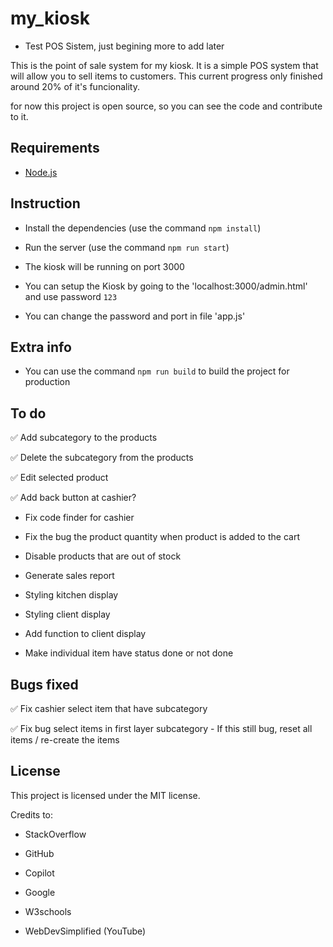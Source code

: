 

# my_kiosk

  

- Test POS Sistem, just begining more to add later

  

This is the point of sale system for my kiosk. It is a simple POS system that will allow you to sell items to customers. This current progress only finished around 20% of it's funcionality.

for now this project is open source, so you can see the code and contribute to it.

  

## Requirements

* [Node.js](https://nodejs.org/)

  

## Instruction

* Install the dependencies (use the command `npm install`)

* Run the server (use the command `npm run start`)

* The kiosk will be running on port 3000

* You can setup the Kiosk by going to the 'localhost:3000/admin.html' and use password `123`

* You can change the password and port in file 'app.js'

  

## Extra info

* You can use the command `npm run build` to build the project for production

  

## To do

✅ Add subcategory to the products

✅ Delete the subcategory from the products

✅ Edit selected product

✅ Add back button at cashier?

* Fix code finder for cashier

* Fix the bug the product quantity when product is added to the cart

* Disable products that are out of stock

* Generate sales report

* Styling kitchen display

* Styling client display

* Add function to client display

* Make individual item have status done or not done

## Bugs fixed

✅ Fix cashier select item that have subcategory

✅ Fix bug select items in first layer subcategory
    - If this still bug, reset all items / re-create the items

  

## License

This project is licensed under the MIT license.

  
  

Credits to:

* StackOverflow

* GitHub

* Copilot

* Google

* W3schools

* WebDevSimplified (YouTube)